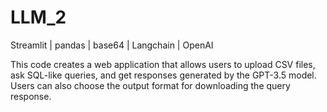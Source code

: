 # LLM_2
Streamlit | pandas | base64 | Langchain | OpenAI

This code creates a web application that allows users to upload CSV files, ask SQL-like queries, and get responses generated by the GPT-3.5 model. Users can also choose the output format for downloading the query response.
